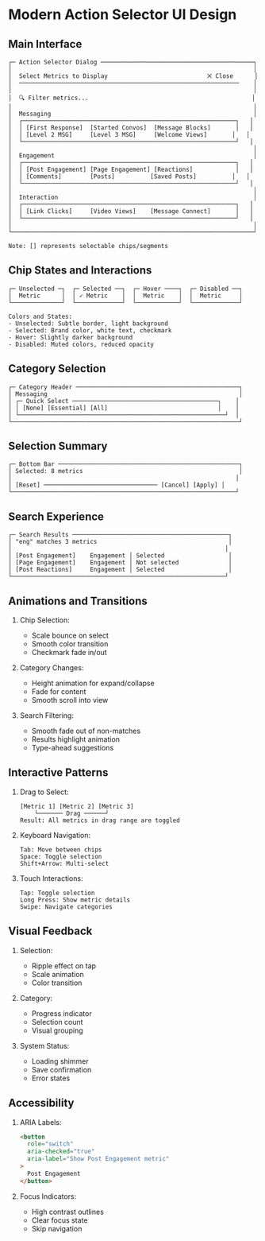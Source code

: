 # Modern Action Selector UI Design

## Main Interface

```
┌─ Action Selector Dialog ───────────────────────────────────────────┐
│                                                                    │
│  Select Metrics to Display                            ⨉ Close      │
│  ──────────────────────────────────────────────────────────────    │
│                                                                    │
│  🔍 Filter metrics...                                              │
│                                                                    │
│  Messaging                                                         │
│  ┌────────────────────────────────────────────────────────────┐   │
│  │ [First Response]  [Started Convos]  [Message Blocks]       │   │
│  │ [Level 2 MSG]     [Level 3 MSG]     [Welcome Views]       │   │
│  └────────────────────────────────────────────────────────────┘   │
│                                                                    │
│  Engagement                                                        │
│  ┌────────────────────────────────────────────────────────────┐   │
│  │ [Post Engagement] [Page Engagement] [Reactions]            │   │
│  │ [Comments]        [Posts]          [Saved Posts]          │   │
│  └────────────────────────────────────────────────────────────┘   │
│                                                                    │
│  Interaction                                                       │
│  ┌────────────────────────────────────────────────────────────┐   │
│  │ [Link Clicks]     [Video Views]    [Message Connect]       │   │
│  └────────────────────────────────────────────────────────────┘   │
│                                                                    │
└────────────────────────────────────────────────────────────────────┘

Note: [] represents selectable chips/segments
```

## Chip States and Interactions

```
┌─ Unselected ─┐  ┌─ Selected ──┐  ┌─ Hover ────┐  ┌─ Disabled ──┐
│  Metric      │  │ ✓ Metric    │  │  Metric    │  │  Metric     │
└──────────────┘  └─────────────┘  └────────────┘  └─────────────┘

Colors and States:
- Unselected: Subtle border, light background
- Selected: Brand color, white text, checkmark
- Hover: Slightly darker background
- Disabled: Muted colors, reduced opacity
```

## Category Selection

```
┌─ Category Header ──────────────────────────────────────────────┐
│ Messaging                                                      │
│ ┌─ Quick Select ─────────────────────────────────────────┐    │
│ │ [None] [Essential] [All]                               │    │
│ └──────────────────────────────────────────────────────────┘  │
└────────────────────────────────────────────────────────────────┘
```

## Selection Summary

```
┌─ Bottom Bar ───────────────────────────────────────────────────┐
│ Selected: 8 metrics                                            │
│                                                               │
│ [Reset] ──────────────────────────────── [Cancel] [Apply] │
└───────────────────────────────────────────────────────────────┘
```

## Search Experience

```
┌─ Search Results ────────────────────────────────────────────┐
│ "eng" matches 3 metrics                                     │
│                                                            │
│ [Post Engagement]    Engagement │ Selected                  │
│ [Page Engagement]    Engagement │ Not selected              │
│ [Post Reactions]     Engagement │ Selected                  │
└────────────────────────────────────────────────────────────┘
```

## Animations and Transitions

1. Chip Selection:
   - Scale bounce on select
   - Smooth color transition
   - Checkmark fade in/out

2. Category Changes:
   - Height animation for expand/collapse
   - Fade for content
   - Smooth scroll into view

3. Search Filtering:
   - Smooth fade out of non-matches
   - Results highlight animation
   - Type-ahead suggestions

## Interactive Patterns

1. Drag to Select:
   ```
   [Metric 1] [Metric 2] [Metric 3]
       └─────── Drag ──────┘
   Result: All metrics in drag range are toggled
   ```

2. Keyboard Navigation:
   ```
   Tab: Move between chips
   Space: Toggle selection
   Shift+Arrow: Multi-select
   ```

3. Touch Interactions:
   ```
   Tap: Toggle selection
   Long Press: Show metric details
   Swipe: Navigate categories
   ```

## Visual Feedback

1. Selection:
   - Ripple effect on tap
   - Scale animation
   - Color transition

2. Category:
   - Progress indicator
   - Selection count
   - Visual grouping

3. System Status:
   - Loading shimmer
   - Save confirmation
   - Error states

## Accessibility

1. ARIA Labels:
   ```html
   <button 
     role="switch"
     aria-checked="true"
     aria-label="Show Post Engagement metric"
   >
     Post Engagement
   </button>
   ```

2. Focus Indicators:
   - High contrast outlines
   - Clear focus state
   - Skip navigation